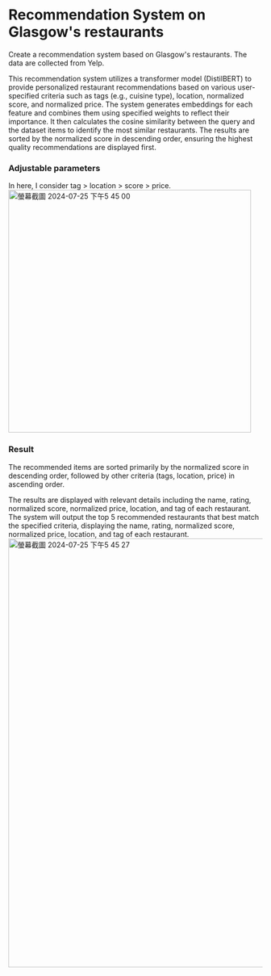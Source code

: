 # Recommendation System on Glasgow's restaurants
Create a recommendation system based on Glasgow's restaurants. The data are collected from Yelp. 

This recommendation system utilizes a transformer model (DistilBERT) to provide personalized restaurant recommendations based on various user-specified criteria such as tags (e.g., cuisine type), location, normalized score, and normalized price. The system generates embeddings for each feature and combines them using specified weights to reflect their importance. It then calculates the cosine similarity between the query and the dataset items to identify the most similar restaurants. The results are sorted by the normalized score in descending order, ensuring the highest quality recommendations are displayed first.

### Adjustable parameters
In here, I consider tag > location > score > price.
<img width="481" alt="螢幕截圖 2024-07-25 下午5 45 00" src="https://github.com/user-attachments/assets/3499c667-aa74-4532-8262-ae4bff22b016">

### Result
The recommended items are sorted primarily by the normalized score in descending order, followed by other criteria (tags, location, price) in ascending order.

The results are displayed with relevant details including the name, rating, normalized score, normalized price, location, and tag of each restaurant.
The system will output the top 5 recommended restaurants that best match the specified criteria, displaying the name, rating, normalized score, normalized price, location, and tag of each restaurant.
<img width="850" alt="螢幕截圖 2024-07-25 下午5 45 27" src="https://github.com/user-attachments/assets/005de776-5e11-47db-a260-edcc7fff68fe">
